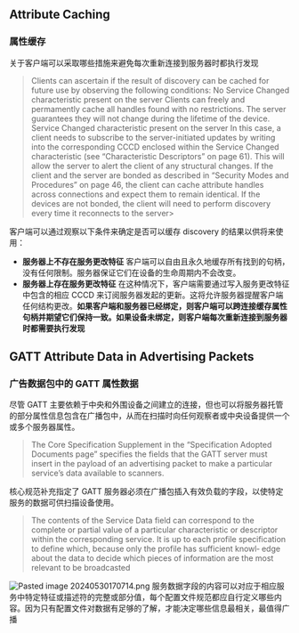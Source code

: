 ## Attribute Caching
### 属性缓存
关于客户端可以采取哪些措施来避免每次重新连接到服务器时都执行发现
> Clients can ascertain if the result of discovery can be cached for future use by observing the following conditions: 
> No Service Changed characteristic present on the server 
> 	Clients can freely and permamently cache all handles found with no restrictions. The server guarantees they will not change during the lifetime of the device. 
> Service Changed characteristic present on the server
> 	 In this case, a client needs to subscribe to the server-initiated updates by writing into the corresponding CCCD enclosed within the Service Changed characteristic (see “Characteristic Descriptors” on page 61). This will allow the server to alert the client of any structural changes. If the client and the server are bonded as described in “Security Modes and Procedures” on page 46, the client can cache attribute handles across connections and expect them to remain identical. If the devices are not bonded, the client will need to perform discovery every time it reconnects to the server> 

客户端可以通过观察以下条件来确定是否可以缓存 discovery 的结果以供将来使用：
- **服务器上不存在服务更改特征**
	客户端可以自由且永久地缓存所有找到的句柄，没有任何限制。服务器保证它们在设备的生命周期内不会改变。
- **服务器上存在服务更改特征**
	在这种情况下，客户端需要通过写入服务更改特征中包含的相应 CCCD 来订阅服务器发起的更新。这将允许服务器提醒客户端任何结构更改。**如果客户端和服务器已经绑定，则客户端可以跨连接缓存属性句柄并期望它们保持一致。如果设备未绑定，则客户端每次重新连接到服务器时都需要执行发现**
## GATT Attribute Data in Advertising Packets
### 广告数据包中的 GATT 属性数据
尽管 GATT 主要依赖于中央和外围设备之间建立的连接，但也可以将服务器托管的部分属性信息包含在广播包中，从而在扫描时向任何观察者或中央设备提供一个或多个服务器属性。
> The Core Specification Supplement in the “Specification Adopted Documents page” specifies the fields that the GATT server must insert in the payload of an advertising packet to make a particular service’s data available to scanners.

核心规范补充指定了 GATT 服务器必须在广播包插入有效负载的字段，以使特定服务的数据可供扫描设备使用。
> The contents of the Service Data field can correspond to the complete or partial value of a particular characteristic or descriptor within the corresponding service. It is up to each profile specification to define which, because only the profile has sufficient knowl‐ edge about the data to decide which pieces of information are the most relevant to be broadcasted

![Pasted image 20240530170714.png](https://picr.oss-cn-qingdao.aliyuncs.com/img/Pasted%20image%2020240530170714.png)
服务数据字段的内容可以对应于相应服务中特定特征或描述符的完整或部分值，每个配置文件规范都应自行定义哪些内容。因为只有配置文件对数据有足够的了解，才能决定哪些信息最相关，最值得广播

